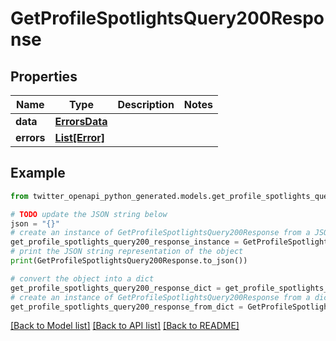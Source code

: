 # GetProfileSpotlightsQuery200Response


## Properties

Name | Type | Description | Notes
------------ | ------------- | ------------- | -------------
**data** | [**ErrorsData**](ErrorsData.md) |  | 
**errors** | [**List[Error]**](Error.md) |  | 

## Example

```python
from twitter_openapi_python_generated.models.get_profile_spotlights_query200_response import GetProfileSpotlightsQuery200Response

# TODO update the JSON string below
json = "{}"
# create an instance of GetProfileSpotlightsQuery200Response from a JSON string
get_profile_spotlights_query200_response_instance = GetProfileSpotlightsQuery200Response.from_json(json)
# print the JSON string representation of the object
print(GetProfileSpotlightsQuery200Response.to_json())

# convert the object into a dict
get_profile_spotlights_query200_response_dict = get_profile_spotlights_query200_response_instance.to_dict()
# create an instance of GetProfileSpotlightsQuery200Response from a dict
get_profile_spotlights_query200_response_from_dict = GetProfileSpotlightsQuery200Response.from_dict(get_profile_spotlights_query200_response_dict)
```
[[Back to Model list]](../README.md#documentation-for-models) [[Back to API list]](../README.md#documentation-for-api-endpoints) [[Back to README]](../README.md)


